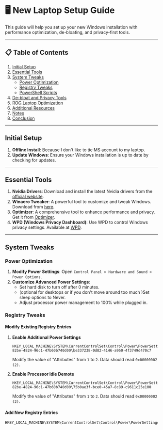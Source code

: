 # 🖥️ New Laptop Setup Guide

This guide will help you set up your new Windows installation with performance optimization, de-bloating, and privacy-first tools.

---

## 📋 Table of Contents

1. [Initial Setup](#initial-setup)
2. [Essential Tools](#essential-tools)
3. [System Tweaks](#system-tweaks)
    - [Power Optimization](#power-optimization)
    - [Registry Tweaks](#registry-tweaks)
    - [PowerShell Scripts](#powershell-scripts)
4. [De-bloat and Privacy Tools](#de-bloat-and-privacy-tools)
5. [ROG Laptop Optimization](#rog-laptop-optimization)
6. [Additional Resources](#additional-resources)
7. [Notes](#notes)
8. [Conclusion](#conclusion)

---

## Initial Setup

1. **Offline Install**: Because I don't like to tie MS account to my laptop.
2. **Update Windows**: Ensure your Windows installation is up to date by checking for updates.

---

## Essential Tools

1. **Nvidia Drivers**: Download and install the latest Nvidia drivers from the [official website](https://www.nvidia.com/Download/index.aspx).
2. **Winaero Tweaker**: A powerful tool to customize and tweak Windows. Download from [here](https://winaero.com/winaero-tweaker/).
3. **Optimizer**: A comprehensive tool to enhance performance and privacy. Get it from [Optimizer](https://github.com/hellzerg/optimizer/releases).
4. **WPD (Windows Privacy Dashboard)**: Use WPD to control Windows privacy settings. Available at [WPD](https://wpd.app).

---

## System Tweaks

### Power Optimization

1. **Modify Power Settings**: Open `Control Panel > Hardware and Sound > Power Options`.
2. **Customize Advanced Power Settings**:
    - Set hard disk to turn off after 0 minutes.
    - (optional for desktops or if you don't move around too much )Set sleep options to Never.
    - Adjust processor power management to 100% while plugged in.

### Registry Tweaks

#### Modify Existing Registry Entries

1. **Enable Additional Power Settings**
    ```reg
    HKEY_LOCAL_MACHINE\SYSTEM\CurrentControlSet\Control\Power\PowerSettings\54533251-82be-4824-96c1-47b60b740d00\be337238-0d82-4146-a960-4f3749d470c7
    ```
    Modify the value of "Attributes" from `1` to `2`. Data should read `0x00000002 (2)`.

2. **Enable Processor Idle Demote**
    ```reg
    HKEY_LOCAL_MACHINE\SYSTEM\CurrentControlSet\Control\Power\PowerSettings\54533251-82be-4824-96c1-47b60b740d00\75b0ae3f-bce0-45a7-8c89-c9611c25e100
    ```
    Modify the value of "Attributes" from `1` to `2`. Data should read `0x00000002 (2)`.

#### Add New Registry Entries

```reg
HKEY_LOCAL_MACHINE\SYSTEM\CurrentControlSet\Control\Power\PowerSettings
